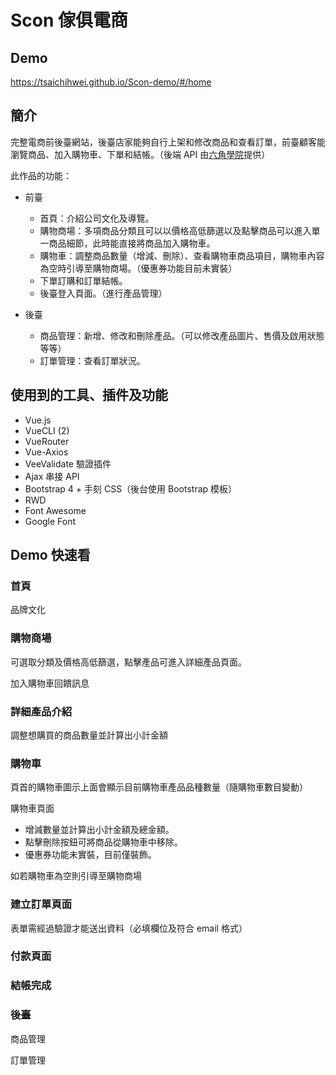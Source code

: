 # Scon 傢俱電商



## Demo

https://tsaichihwei.github.io/Scon-demo/#/home

## 簡介

完整電商前後臺網站，後臺店家能夠自行上架和修改商品和查看訂單，前臺顧客能瀏覽商品、加入購物車、下單和結帳。（後端 API 由[六角學院](https://www.hexschool.com/)提供）

此作品的功能：

+ 前臺
  + 首頁：介紹公司文化及導覽。
  + 購物商場：多項商品分類且可以以價格高低篩選以及點擊商品可以進入單一商品細節，此時能直接將商品加入購物車。
  + 購物車：調整商品數量（增減、刪除）、查看購物車商品項目，購物車內容為空時引導至購物商場。（優惠券功能目前未實裝）
  + 下單訂購和訂單結帳。
  + 後臺登入頁面。（進行產品管理）

+ 後臺
  + 商品管理：新增、修改和刪除產品。（可以修改產品圖片、售價及啟用狀態等等）
  + 訂單管理：查看訂單狀況。

## 使用到的工具、插件及功能

- Vue.js
- VueCLI (2)
- VueRouter
- Vue-Axios
- VeeValidate 驗證插件
- Ajax 串接 API
- Bootstrap 4 + 手刻 CSS（後台使用 Bootstrap 模板）
- RWD
- Font Awesome
- Google Font

## Demo 快速看

### 首頁



品牌文化



### 購物商場

可選取分類及價格高低篩選，點擊產品可進入詳細產品頁面。



加入購物車回饋訊息



### 詳細產品介紹

調整想購買的商品數量並計算出小計金額



### 購物車

頁首的購物車圖示上面會顯示目前購物車產品品種數量（隨購物車數目變動）



購物車頁面

+ 增減數量並計算出小計金額及總金額。
+ 點擊刪除按鈕可將商品從購物車中移除。
+ 優惠券功能未實裝，目前僅裝飾。



如若購物車為空則引導至購物商場



### 建立訂單頁面



表單需經過驗證才能送出資料（必填欄位及符合 email 格式）



### 付款頁面



### 結帳完成



### 後臺

商品管理



訂單管理